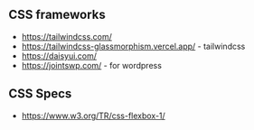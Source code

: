 
## CSS frameworks
* https://tailwindcss.com/
* https://tailwindcss-glassmorphism.vercel.app/ - tailwindcss
* https://daisyui.com/
* https://jointswp.com/ - for wordpress

## CSS Specs
* https://www.w3.org/TR/css-flexbox-1/

